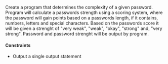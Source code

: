 Create a program that determines the complexity of a given password. Program will calculate a passwords strength using a scoring system, where the password will gain points based on a passwords length, if it contains, numbers, letters and special characters. Based on the passwords score it will be given a strenght of "very weak", "weak", "okay", "strong" and, "very strong". Password and password strenght will be output by program.

#### Constraints 
- Output a single output statement

